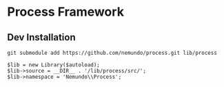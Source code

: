 # Process Framework

## Dev Installation 
```
git submodule add https://github.com/nemundo/process.git lib/process
```

```
$lib = new Library($autoload);
$lib->source = __DIR__ . '/lib/process/src/';
$lib->namespace = 'Nemundo\\Process';
```